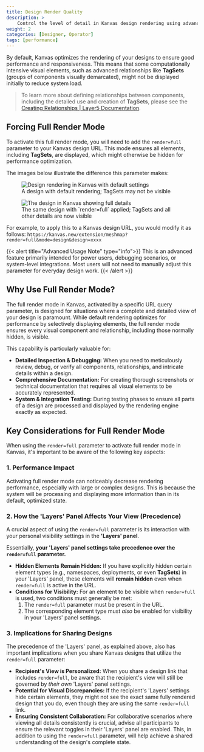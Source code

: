 ```yaml
---
title: Design Render Quality
description: >
    Control the level of detail in Kanvas design rendering using advanced URL query parameters.
weight: 2
categories: [Designer, Operator]
tags: [performance]
---
```


By default, Kanvas optimizes the rendering of your designs to ensure good performance and responsiveness. This means that some computationally intensive visual elements, such as advanced relationships like **TagSets** (groups of components visually demarcated), might not be displayed initially to reduce system load.

> To learn more about defining relationships between components, including the detailed use and creation of **TagSets**, please see the [Creating Relationships | Layer5 Documentation](https://docs.layer5.io/cloud/designs/creating-relationships).

## Forcing Full Render Mode

To activate this full render mode, you will need to add the `render=full` parameter to your Kanvas design URL. This mode ensures all elements, including **TagSets**, are displayed, which might otherwise be hidden for performance optimization.

The images below illustrate the difference this parameter makes:

<figure>
  <img src="/kanvas/advanced/url-parameters/no-tagsets.png" alt="Design rendering in Kanvas with default settings" />
  <figcaption>A design with default rendering; TagSets may not be visible</figcaption>
</figure>

<figure>
  <img src="/kanvas/advanced/url-parameters/with-tagsets.png" alt="The design in Kanvas showing full details" />
  <figcaption>The same design with `render=full` applied; TagSets and all other details are now visible</figcaption>
</figure>

For example, to apply this to a Kanvas design URL, you would modify it as follows: `https://kanvas.new/extension/meshmap?render=full&mode=design&design=xxxx`

{{< alert title="Advanced Usage Note" type="info">}}
This is an advanced feature primarily intended for power users, debugging scenarios, or system-level integrations. Most users will not need to manually adjust this parameter for everyday design work.
{{< /alert >}}

## Why Use Full Render Mode?

The full render mode in Kanvas, activated by a specific URL query parameter, is designed for situations where a complete and detailed view of your design is paramount. While default rendering optimizes for performance by selectively displaying elements, the full render mode ensures every visual component and relationship, including those normally hidden, is visible.

This capability is particularly valuable for:

* **Detailed Inspection & Debugging:** When you need to meticulously review, debug, or verify all components, relationships, and intricate details within a design.
* **Comprehensive Documentation:** For creating thorough screenshots or technical documentation that requires all visual elements to be accurately represented.
* **System & Integration Testing:** During testing phases to ensure all parts of a design are processed and displayed by the rendering engine exactly as expected.

## Key Considerations for Full Render Mode

When using the `render=full` parameter to activate full render mode in Kanvas, it's important to be aware of the following key aspects:

### 1. Performance Impact
Activating full render mode can noticeably decrease rendering performance, especially with large or complex designs. This is because the system will be processing and displaying more information than in its default, optimized state.

### 2. How the 'Layers' Panel Affects Your View (Precedence)
A crucial aspect of using the `render=full` parameter is its interaction with your personal visibility settings in the **'Layers' panel**.

Essentially, **your 'Layers' panel settings take precedence over the `render=full` parameter.**

* **Hidden Elements Remain Hidden:** If you have explicitly hidden certain element types (e.g., namespaces, deployments, or even **TagSets**) in your 'Layers' panel, these elements will **remain hidden** even when `render=full` is active in the URL.
* **Conditions for Visibility:** For an element to be visible when `render=full` is used, two conditions must generally be met:
    1.  The `render=full` parameter must be present in the URL.
    2.  The corresponding element type must *also* be enabled for visibility in your 'Layers' panel settings.

### 3. Implications for Sharing Designs
The precedence of the 'Layers' panel, as explained above, also has important implications when you share Kanvas designs that utilize the `render=full` parameter:

* **Recipient's View is Personalized:** When you share a design link that includes `render=full`, be aware that the recipient's view will still be governed by *their own* 'Layers' panel settings.
* **Potential for Visual Discrepancies:** If the recipient's 'Layers' settings hide certain elements, they might not see the exact same fully rendered design that you do, even though they are using the same `render=full` link.
* **Ensuring Consistent Collaboration:** For collaborative scenarios where viewing all details consistently is crucial, advise all participants to ensure the relevant toggles in their 'Layers' panel are enabled. This, in addition to using the `render=full` parameter, will help achieve a shared understanding of the design's complete state.
